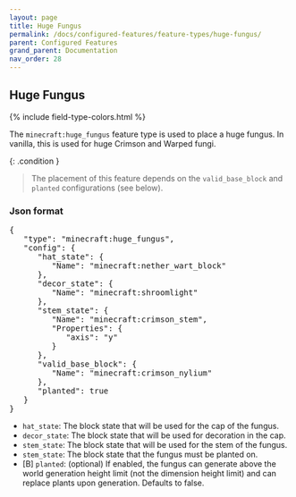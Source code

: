 ```yaml
---
layout: page
title: Huge Fungus
permalink: /docs/configured-features/feature-types/huge-fungus/
parent: Configured Features
grand_parent: Documentation
nav_order: 28
---
```


## Huge Fungus

<head>
    {% include field-type-colors.html %}
</head>

The `minecraft:huge_fungus` feature type is used to place a huge fungus. In vanilla, this is used for huge Crimson and Warped fungi.

{: .condition }
> The placement of this feature depends on the `valid_base_block` and `planted` configurations (see below).

### Json format

<pre>
{
   "type": "minecraft:huge_fungus",
   "config": {
      "hat_state": {
         "Name": "minecraft:nether_wart_block"
      },
      "decor_state": {
         "Name": "minecraft:shroomlight"
      },
      "stem_state": {
         "Name": "minecraft:crimson_stem",
         "Properties": {
            "axis": "y"
         }
      },
      "valid_base_block": {
         "Name": "minecraft:crimson_nylium"
      },
      "planted": true
   }
}
</pre>

* `hat_state`: The block state that will be used for the cap of the fungus.
* `decor_state`: The block state that will be used for decoration in the cap.
* `stem_state`: The block state that will be used for the stem of the fungus.
* `stem_state`: The block state that the fungus must be planted on.
* ‌<or>[B]</or> `planted`: (optional) If enabled, the fungus can generate above the world generation height limit (not the dimension height limit) and can replace plants upon generation. Defaults to false.
